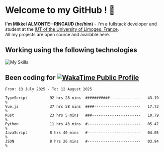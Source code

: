 # Welcome to my GitHub ! 🌃

**I'm Mikkel ALMONTE--RINGAUD (he/him)** - I'm a fullstack developer and student at the [IUT of the University of Limoges, France](https://iut.unilim.fr). \
All my projects are open source and available here.

## Working using the following technologies

![My Skills](https://skillicons.dev/icons?i=solidjs,pnpm,nodejs,ts,js,vercel,netlify,html,css,rust,astro,git,vue,md,electron,figma,github,bash,bun,cloudflare,py,tailwind,nginx,npm,tauri,vite,zig,yarn,windicss,dart,flutter,kotlin&theme=dark)

## Been coding for [![WakaTime Public Profile](https://wakatime.com/badge/user/0839e595-e07a-435c-8d59-ed95f2a3d6dd.svg?style=flat-square)](https://wakatime.com/@0839e595-e07a-435c-8d59-ed95f2a3d6dd)

<!--START_SECTION:waka-->

```plain
From: 13 July 2025 - To: 12 August 2025

TypeScript          92 hrs 28 mins  ###########--------------   43.19 %
Vue.js              37 hrs 58 mins  ####---------------------   17.73 %
Rust                23 hrs 5 mins   ###----------------------   10.79 %
Python              11 hrs 43 mins  #------------------------   05.47 %
JavaScript          8 hrs 40 mins   #------------------------   04.05 %
JSON                8 hrs 26 mins   #------------------------   03.94 %
```

<!--END_SECTION:waka-->
